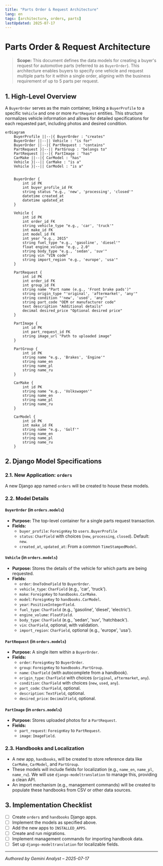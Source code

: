 ```yaml
---
title: "Parts Order & Request Architecture"
lang: en
tags: [architecture, orders, parts]
lastUpdated: 2025-07-17
---
```


# Parts Order & Request Architecture

> **Scope:** This document defines the data models for creating a buyer's request for automotive parts (referred to as `BuyerOrder`). This architecture enables buyers to specify one vehicle and request multiple parts for it within a single order, aligning with the business requirement of up to 5 parts per request.

## 1. High-Level Overview

A `BuyerOrder` serves as the main container, linking a `BuyerProfile` to a specific `Vehicle` and one or more `PartRequest` entities. This structure normalizes vehicle information and allows for detailed specifications for each requested part, including photos and desired condition.

```mermaid
erDiagram
    BuyerProfile ||--|{ BuyerOrder : "creates"
    BuyerOrder ||--|| Vehicle : "is for"
    BuyerOrder ||--|{ PartRequest : "contains"
    PartRequest }|--|| PartGroup : "belongs to"
    PartRequest ||--|{ PartImage : "has"
    CarMake ||--|{ CarModel : "has"
    Vehicle }|--|| CarMake : "is a"
    Vehicle }|--|| CarModel : "is a"


    BuyerOrder {
        int id PK
        int buyer_profile_id FK
        string status "e.g., 'new', 'processing', 'closed'"
        datetime created_at
        datetime updated_at
    }

    Vehicle {
        int id PK
        int order_id FK
        string vehicle_type "e.g., 'car', 'truck'"
        int make_id FK
        int model_id FK
        int year "e.g., 2015"
        string fuel_type "e.g., 'gasoline', 'diesel'"
        float engine_volume "e.g., 2.0"
        string body_type "e.g., 'sedan', 'suv'"
        string vin "VIN code"
        string import_region "e.g., 'europe', 'usa'"
    }

    PartRequest {
        int id PK
        int order_id FK
        int group_id FK
        string name "Part name (e.g., 'Front brake pads')"
        string origin_type "'original', 'aftermarket', 'any'"
        string condition "'new', 'used', 'any'"
        string part_code "OEM or manufacturer code"
        text description "Additional details"
        decimal desired_price "Optional desired price"
    }

    PartImage {
        int id PK
        int part_request_id FK
        string image_url "Path to uploaded image"
    }

    PartGroup {
        int id PK
        string name "e.g., 'Brakes', 'Engine'"
        string name_en
        string name_pl
        string name_ru
    }

    CarMake {
        int id PK
        string name "e.g., 'Volkswagen'"
        string name_en
        string name_pl
        string name_ru
    }

    CarModel {
        int id PK
        int make_id FK
        string name "e.g., 'Golf'"
        string name_en
        string name_pl
        string name_ru
    }
```

## 2. Django Model Specifications

### 2.1. New Application: `orders`

A new Django app named `orders` will be created to house these models.

### 2.2. Model Details

#### `BuyerOrder` (in `orders.models`)
- **Purpose:** The top-level container for a single parts request transaction.
- **Fields:**
    - `buyer_profile`: `ForeignKey` to `users.BuyerProfile`
    - `status`: `CharField` with choices (`new`, `processing`, `closed`). Default: `new`.
    - `created_at`, `updated_at`: From a common `TimeStampedModel`.

#### `Vehicle` (in `orders.models`)
- **Purpose:** Stores the details of the vehicle for which parts are being requested.
- **Fields:**
    - `order`: `OneToOneField` to `BuyerOrder`.
    - `vehicle_type`: `CharField` (e.g., 'car', 'truck').
    - `make`: `ForeignKey` to `handbooks.CarMake`.
    - `model`: `ForeignKey` to `handbooks.CarModel`.
    - `year`: `PositiveIntegerField`.
    - `fuel_type`: `CharField` (e.g., 'gasoline', 'diesel', 'electric').
    - `engine_volume`: `FloatField`.
    - `body_type`: `CharField` (e.g., 'sedan', 'suv', 'hatchback').
    - `vin`: `CharField`, optional, with validation.
    - `import_region`: `CharField`, optional (e.g., 'europe', 'usa').

#### `PartRequest` (in `orders.models`)
- **Purpose:** A single item within a `BuyerOrder`.
- **Fields:**
    - `order`: `ForeignKey` to `BuyerOrder`.
    - `group`: `ForeignKey` to `handbooks.PartGroup`.
    - `name`: `CharField` (with autocomplete from a handbook).
    - `origin_type`: `CharField` with choices (`original`, `aftermarket`, `any`).
    - `condition`: `CharField` with choices (`new`, `used`, `any`).
    - `part_code`: `CharField`, optional.
    - `description`: `TextField`, optional.
    - `desired_price`: `DecimalField`, optional.

#### `PartImage` (in `orders.models`)
- **Purpose:** Stores uploaded photos for a `PartRequest`.
- **Fields:**
    - `part_request`: `ForeignKey` to `PartRequest`.
    - `image`: `ImageField`.

### 2.3. Handbooks and Localization

- A new app, `handbooks`, will be created to store reference data like `CarMake`, `CarModel`, and `PartGroup`.
- These models will include fields for localization (e.g., `name_en`, `name_pl`, `name_ru`). We will use `django-modeltranslation` to manage this, providing a clean API.
- An import mechanism (e.g., management commands) will be created to populate these handbooks from CSV or other data sources.

## 3. Implementation Checklist
- [ ] Create `orders` and `handbooks` Django apps.
- [ ] Implement the models as specified above.
- [ ] Add the new apps to `INSTALLED_APPS`.
- [ ] Create and run migrations.
- [ ] Implement management commands for importing handbook data.
- [ ] Set up `django-modeltranslation` for localizable fields.

---
_Authored by Gemini Analyst – 2025-07-17_
